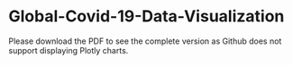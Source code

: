# Global-Covid-19-Data-Visualization
Please download the PDF to see the complete version as Github does not support displaying Plotly charts. 
